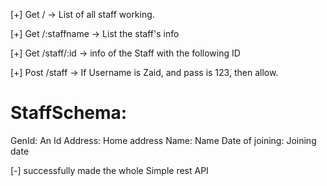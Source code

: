 [+] Get / -> List of all staff working.

[+] Get /:staffname -> List the staff's info

[+] Get /staff/:id -> info of the Staff with the following ID 

[+] Post /staff -> If Username is Zaid, and pass is 123, then allow.

# StaffSchema: 

  GenId: An Id 
  Address: Home address
  Name: Name
  Date of joining: Joining date  

[-] successfully made the whole Simple rest API